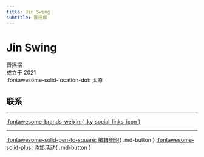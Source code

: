 ```yaml
---
title: Jin Swing
subtitle: 晋摇摆
---
```


# Jin Swing

晋摇摆  
成立于 2021  
:fontawesome-solid-location-dot: 太原  


## 联系


---

 [:fontawesome-brands-weixin:{ .ky_social_links_icon }](# "晋摇摆JinSwing")

---

[:fontawesome-solid-pen-to-square: 编辑组织](https://github.com/swingdance/orgs/issues/new?assignees=&labels=update+org&projects=&template=03-update_entity.yml&title=Update%20Org%3A%20zh_CN%20%E2%80%A2%20Jin%20Swing&region=zh_CN&id=jin-swing&name=Jin%20Swing){ .md-button } [:fontawesome-solid-plus: 添加活动](https://github.com/swingdance/events/issues/new?assignees=&labels=add+event&projects=&template=02-add_entity.yml&title=Add%20Event%3A%20zh_CN%20%E2%80%A2%20%3CName%3E&region=zh_CN&province=Shanxi&city=Taiyuan&org_id=jin-swing){ .md-button }
